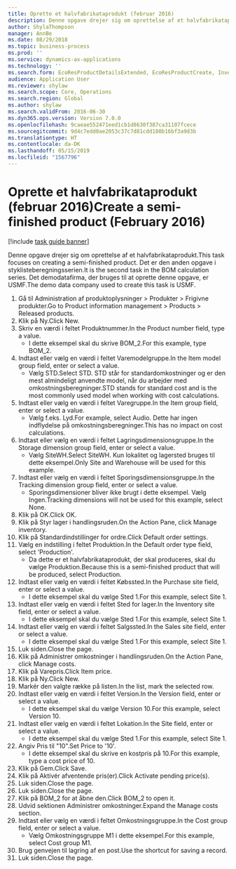 ```yaml
---
title: Oprette et halvfabrikataprodukt (februar 2016)
description: Denne opgave drejer sig om oprettelse af et halvfabrikataprodukt.
author: ShylaThompson
manager: AnnBe
ms.date: 08/29/2018
ms.topic: business-process
ms.prod: ''
ms.service: dynamics-ax-applications
ms.technology: ''
ms.search.form: EcoResProductDetailsExtended, EcoResProductCreate, InventItemOrderSetup, InventItemPrice
audience: Application User
ms.reviewer: shylaw
ms.search.scope: Core, Operations
ms.search.region: Global
ms.author: shylaw
ms.search.validFrom: 2016-06-30
ms.dyn365.ops.version: Version 7.0.0
ms.openlocfilehash: 9caeae552471eed1cb1d8630f387ca31107fcece
ms.sourcegitcommit: 9d4c7edd0ae2053c37c7d81cdd180b16bf3a9d3b
ms.translationtype: HT
ms.contentlocale: da-DK
ms.lasthandoff: 05/15/2019
ms.locfileid: "1567796"
---
```

# <a name="create-a-semi-finished-product-february-2016"></a><span data-ttu-id="8b53e-103">Oprette et halvfabrikataprodukt (februar 2016)</span><span class="sxs-lookup"><span data-stu-id="8b53e-103">Create a semi-finished product (February 2016)</span></span>

[!include [task guide banner](../../includes/task-guide-banner.md)]

<span data-ttu-id="8b53e-104">Denne opgave drejer sig om oprettelse af et halvfabrikataprodukt.</span><span class="sxs-lookup"><span data-stu-id="8b53e-104">This task focuses on creating a semi-finished product.</span></span> <span data-ttu-id="8b53e-105">Det er den anden opgave i styklisteberegningsserien.</span><span class="sxs-lookup"><span data-stu-id="8b53e-105">It is the second task in the BOM calculation series.</span></span> <span data-ttu-id="8b53e-106">Det demodatafirma, der bruges til at oprette denne opgave, er USMF.</span><span class="sxs-lookup"><span data-stu-id="8b53e-106">The demo data company used to create this task is USMF.</span></span>

1. <span data-ttu-id="8b53e-107">Gå til Administration af produktoplysninger > Produkter > Frigivne produkter.</span><span class="sxs-lookup"><span data-stu-id="8b53e-107">Go to Product information management > Products > Released products.</span></span>
2. <span data-ttu-id="8b53e-108">Klik på Ny.</span><span class="sxs-lookup"><span data-stu-id="8b53e-108">Click New.</span></span>
3. <span data-ttu-id="8b53e-109">Skriv en værdi i feltet Produktnummer.</span><span class="sxs-lookup"><span data-stu-id="8b53e-109">In the Product number field, type a value.</span></span>
    * <span data-ttu-id="8b53e-110">I dette eksempel skal du skrive BOM_2.</span><span class="sxs-lookup"><span data-stu-id="8b53e-110">For this example, type BOM_2.</span></span>  
4. <span data-ttu-id="8b53e-111">Indtast eller vælg en værdi i feltet Varemodelgruppe.</span><span class="sxs-lookup"><span data-stu-id="8b53e-111">In the Item model group field, enter or select a value.</span></span>
    * <span data-ttu-id="8b53e-112">Vælg STD.</span><span class="sxs-lookup"><span data-stu-id="8b53e-112">Select STD.</span></span> <span data-ttu-id="8b53e-113">STD står for standardomkostninger og er den mest almindeligt anvendte model, når du arbejder med omkostningsberegninger.</span><span class="sxs-lookup"><span data-stu-id="8b53e-113">STD stands for standard cost and is the most commonly used model when working with cost calculations.</span></span>  
5. <span data-ttu-id="8b53e-114">Indtast eller vælg en værdi i feltet Varegruppe.</span><span class="sxs-lookup"><span data-stu-id="8b53e-114">In the Item group field, enter or select a value.</span></span>
    * <span data-ttu-id="8b53e-115">Vælg f.eks. Lyd.</span><span class="sxs-lookup"><span data-stu-id="8b53e-115">For example, select Audio.</span></span> <span data-ttu-id="8b53e-116">Dette har ingen indflydelse på omkostningsberegninger.</span><span class="sxs-lookup"><span data-stu-id="8b53e-116">This has no impact on cost calculations.</span></span>  
6. <span data-ttu-id="8b53e-117">Indtast eller vælg en værdi i feltet Lagringsdimensionsgruppe.</span><span class="sxs-lookup"><span data-stu-id="8b53e-117">In the Storage dimension group field, enter or select a value.</span></span>
    * <span data-ttu-id="8b53e-118">Vælg SiteWH.</span><span class="sxs-lookup"><span data-stu-id="8b53e-118">Select SiteWH.</span></span> <span data-ttu-id="8b53e-119">Kun lokalitet og lagersted bruges til dette eksempel.</span><span class="sxs-lookup"><span data-stu-id="8b53e-119">Only Site and Warehouse will be used for this example.</span></span>  
7. <span data-ttu-id="8b53e-120">Indtast eller vælg en værdi i feltet Sporingsdimensionsgruppe.</span><span class="sxs-lookup"><span data-stu-id="8b53e-120">In the Tracking dimension group field, enter or select a value.</span></span>
    * <span data-ttu-id="8b53e-121">Sporingsdimensioner bliver ikke brugt i dette eksempel. Vælg Ingen.</span><span class="sxs-lookup"><span data-stu-id="8b53e-121">Tracking dimensions will not be used for this example, select None.</span></span>  
8. <span data-ttu-id="8b53e-122">Klik på OK.</span><span class="sxs-lookup"><span data-stu-id="8b53e-122">Click OK.</span></span>
9. <span data-ttu-id="8b53e-123">Klik på Styr lager i handlingsruden.</span><span class="sxs-lookup"><span data-stu-id="8b53e-123">On the Action Pane, click Manage inventory.</span></span>
10. <span data-ttu-id="8b53e-124">Klik på Standardindstillinger for ordre.</span><span class="sxs-lookup"><span data-stu-id="8b53e-124">Click Default order settings.</span></span>
11. <span data-ttu-id="8b53e-125">Vælg en indstilling i feltet Produktion.</span><span class="sxs-lookup"><span data-stu-id="8b53e-125">In the Default order type field, select 'Production'.</span></span>
    * <span data-ttu-id="8b53e-126">Da dette er et halvfabrikataprodukt, der skal produceres, skal du vælge Produktion.</span><span class="sxs-lookup"><span data-stu-id="8b53e-126">Because this is a semi-finished product that will be produced, select Production.</span></span>  
12. <span data-ttu-id="8b53e-127">Indtast eller vælg en værdi i feltet Købssted.</span><span class="sxs-lookup"><span data-stu-id="8b53e-127">In the Purchase site field, enter or select a value.</span></span>
    * <span data-ttu-id="8b53e-128">I dette eksempel skal du vælge Sted 1.</span><span class="sxs-lookup"><span data-stu-id="8b53e-128">For this example, select Site 1.</span></span>  
13. <span data-ttu-id="8b53e-129">Indtast eller vælg en værdi i feltet Sted for lager.</span><span class="sxs-lookup"><span data-stu-id="8b53e-129">In the Inventory site field, enter or select a value.</span></span>
    * <span data-ttu-id="8b53e-130">I dette eksempel skal du vælge Sted 1.</span><span class="sxs-lookup"><span data-stu-id="8b53e-130">For this example, select Site 1.</span></span>  
14. <span data-ttu-id="8b53e-131">Indtast eller vælg en værdi i feltet Salgssted.</span><span class="sxs-lookup"><span data-stu-id="8b53e-131">In the Sales site field, enter or select a value.</span></span>
    * <span data-ttu-id="8b53e-132">I dette eksempel skal du vælge Sted 1.</span><span class="sxs-lookup"><span data-stu-id="8b53e-132">For this example, select Site 1.</span></span>  
15. <span data-ttu-id="8b53e-133">Luk siden.</span><span class="sxs-lookup"><span data-stu-id="8b53e-133">Close the page.</span></span>
16. <span data-ttu-id="8b53e-134">Klik på Administrer omkostninger i handlingsruden.</span><span class="sxs-lookup"><span data-stu-id="8b53e-134">On the Action Pane, click Manage costs.</span></span>
17. <span data-ttu-id="8b53e-135">Klik på Varepris.</span><span class="sxs-lookup"><span data-stu-id="8b53e-135">Click Item price.</span></span>
18. <span data-ttu-id="8b53e-136">Klik på Ny.</span><span class="sxs-lookup"><span data-stu-id="8b53e-136">Click New.</span></span>
19. <span data-ttu-id="8b53e-137">Markér den valgte række på listen.</span><span class="sxs-lookup"><span data-stu-id="8b53e-137">In the list, mark the selected row.</span></span>
20. <span data-ttu-id="8b53e-138">Indtast eller vælg en værdi i feltet Version.</span><span class="sxs-lookup"><span data-stu-id="8b53e-138">In the Version field, enter or select a value.</span></span>
    * <span data-ttu-id="8b53e-139">I dette eksempel skal du vælge Version 10.</span><span class="sxs-lookup"><span data-stu-id="8b53e-139">For this example, select Version 10.</span></span>  
21. <span data-ttu-id="8b53e-140">Indtast eller vælg en værdi i feltet Lokation.</span><span class="sxs-lookup"><span data-stu-id="8b53e-140">In the Site field, enter or select a value.</span></span>
    * <span data-ttu-id="8b53e-141">I dette eksempel skal du vælge Sted 1.</span><span class="sxs-lookup"><span data-stu-id="8b53e-141">For this example, select Site 1.</span></span>  
22. <span data-ttu-id="8b53e-142">Angiv Pris til "10".</span><span class="sxs-lookup"><span data-stu-id="8b53e-142">Set Price to '10'.</span></span>
    * <span data-ttu-id="8b53e-143">I dette eksempel skal du skrive en kostpris på 10.</span><span class="sxs-lookup"><span data-stu-id="8b53e-143">For this example, type a cost price of 10.</span></span>  
23. <span data-ttu-id="8b53e-144">Klik på Gem.</span><span class="sxs-lookup"><span data-stu-id="8b53e-144">Click Save.</span></span>
24. <span data-ttu-id="8b53e-145">Klik på Aktivér afventende pris(er).</span><span class="sxs-lookup"><span data-stu-id="8b53e-145">Click Activate pending price(s).</span></span>
25. <span data-ttu-id="8b53e-146">Luk siden.</span><span class="sxs-lookup"><span data-stu-id="8b53e-146">Close the page.</span></span>
26. <span data-ttu-id="8b53e-147">Luk siden.</span><span class="sxs-lookup"><span data-stu-id="8b53e-147">Close the page.</span></span>
27. <span data-ttu-id="8b53e-148">Klik på BOM_2 for at åbne den.</span><span class="sxs-lookup"><span data-stu-id="8b53e-148">Click BOM_2 to open it.</span></span>
28. <span data-ttu-id="8b53e-149">Udvid sektionen Administrer omkostninger.</span><span class="sxs-lookup"><span data-stu-id="8b53e-149">Expand the Manage costs section.</span></span>
29. <span data-ttu-id="8b53e-150">Indtast eller vælg en værdi i feltet Omkostningsgruppe.</span><span class="sxs-lookup"><span data-stu-id="8b53e-150">In the Cost group field, enter or select a value.</span></span>
    * <span data-ttu-id="8b53e-151">Vælg Omkostningsgruppe M1 i dette eksempel.</span><span class="sxs-lookup"><span data-stu-id="8b53e-151">For this example, select Cost group M1.</span></span>  
30. <span data-ttu-id="8b53e-152">Brug genvejen til lagring af en post.</span><span class="sxs-lookup"><span data-stu-id="8b53e-152">Use the shortcut for saving a record.</span></span>
31. <span data-ttu-id="8b53e-153">Luk siden.</span><span class="sxs-lookup"><span data-stu-id="8b53e-153">Close the page.</span></span>

